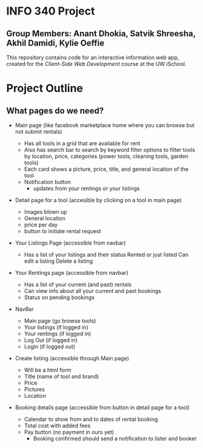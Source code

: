 # INFO 340 Project
## Group Members: Anant Dhokia, Satvik Shreesha, Akhil Damidi, Kylie Oeffie
This repository contains code for an interactive information web app, created for the _Client-Side Web Development_ course at the UW iSchool.

# Project Outline
## What pages do we need?
- Main page (like facebook marketplace home where you can browse but not submit rentals)
    - Has all tools in a grid that are available for rent
    - Also has search bar to search by keyword filter options to filter tools by location, price, categories (power tools, cleaning tools, garden tools)
    - Each card shows a picture, price, title, and general location of the tool
    - Notification button
        - updates from your rentings or your listings

- Detail page for a tool (accesible by clicking on a tool in main page)
    - Images blown up
    - General location
    - price per day
    - button to initiate rental request

- Your Listings Page (accessible from navbar)
    - Has a list of your listings and their status
        Rented or just listed
        Can edit a listing
        Delete a listing

- Your Rentings page (accessible from navbar)
    - Has a list of your current (and past) rentals
    - Can view info about all your current and past bookings
    - Status on pending bookings

- NavBar
    - Main page (go browse tools)
    - Your listings (if logged in)
    - Your rentings (if logged in)
    - Log Out (if logged in)
    - Login (if logged out)

- Create listing (accessible through Main page)
    - Will be a html form
    - Title (name of tool and brand)
    - Price
    - Pictures
    - Location

- Booking details page (accessible from button in detail page for a tool)
    - Calendar to show from and to dates of rental booking
    - Total cost with added fees
    - Pay button (no payment in ours yet)
        - Booking confirmed should send a notification to lister and booker